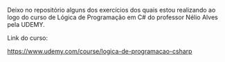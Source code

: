 Deixo no repositório alguns dos exercícios dos quais estou realizando ao logo do curso de Lógica de Programação em C# do professor Nélio Alves pela UDEMY.

Link do curso:

https://www.udemy.com/course/logica-de-programacao-csharp